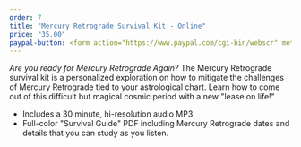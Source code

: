 ```yaml
---
order: 7
title: "Mercury Retrograde Survival Kit - Online"
price: "35.00"
paypal-button: <form action="https://www.paypal.com/cgi-bin/webscr" method="post" target="_top"><input type="hidden" name="cmd" value="_s-xclick"><input type="hidden" name="hosted_button_id" value="V2VBR4AXP5WJN"><input type="image" src="https://www.paypalobjects.com/webstatic/en_US/i/buttons/buy-logo-small.png" border="0" name="submit" alt="PayPal - The safer, easier way to pay online!"><img alt="" border="0" src="https://www.paypalobjects.com/en_US/i/scr/pixel.gif" width="1" height="1"></form>
---
```


_Are you ready for Mercury Retrograde Again?_ The Mercury Retrograde survival kit is a personalized 
exploration on how to mitigate the challenges of Mercury Retrograde tied to your astrological
chart. Learn how to come out of this difficult but magical cosmic period with a new "lease on life!"

* Includes a 30 minute, hi-resolution audio MP3
* Full-color "Survival Guide" PDF including Mercury Retrograde dates and details that you can study as you listen. 
